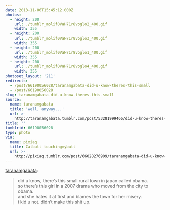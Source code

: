 ```yaml
---
date: 2013-11-06T15:45:12.000Z
photos:
  - height: 200
    url: ./tumblr_molif0VaH71r8voglo2_400.gif
    width: 355
  - height: 200
    url: ./tumblr_molif0VaH71r8voglo3_400.gif
    width: 355
  - height: 200
    url: ./tumblr_molif0VaH71r8voglo1_400.gif
    width: 355
  - height: 200
    url: ./tumblr_molif0VaH71r8voglo4_400.gif
    width: 355
photoset_layout: '211'
redirects:
  - /post/66190056028/taranamgabata-did-u-know-theres-this-small
  - /post/66190056028
slug: taranamgabata-did-u-know-theres-this-small
source:
  name: taranamgabata
  title: 'well, anyway...'
  url: >-
    http://taranamgabata.tumblr.com/post/53281999466/did-u-know-theres-this-small-rural-town-in-japan
title: ''
tumblrid: 66190056028
type: photo
via:
  name: pixiaq
  title: Catbutt touchingmybutt
  url: >-
    http://pixiaq.tumblr.com/post/66028276909/taranamgabata-did-u-know-theres-this-small
---
```

<p><a class="tumblr_blog" href="http://taranamgabata.tumblr.com/post/53281999466/did-u-know-theres-this-small-rural-town-in-japan">taranamgabata</a>:</p>
<blockquote>
<p>did u know, there’s this small rural town in japan called obama.<br/>so there’s this girl in a 2007 drama who moved from the city to obama.<br/>and she hates it at first and blames the town for her misery.<br/>i kid u not. didn’t make this shit up.</p>
</blockquote>
